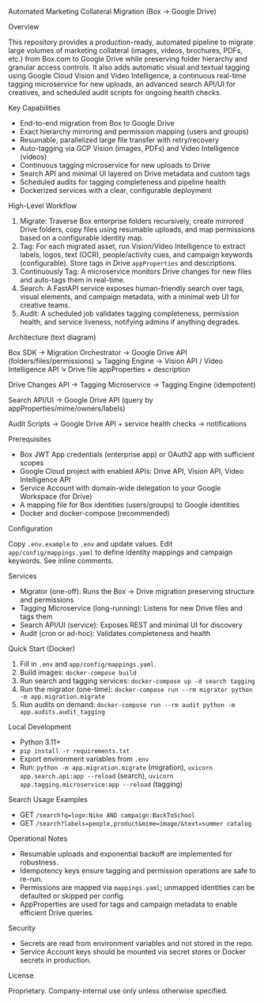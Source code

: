 Automated Marketing Collateral Migration (Box → Google Drive)

Overview

This repository provides a production-ready, automated pipeline to migrate large volumes of marketing collateral (images, videos, brochures, PDFs, etc.) from Box.com to Google Drive while preserving folder hierarchy and granular access controls. It also adds automatic visual and textual tagging using Google Cloud Vision and Video Intelligence, a continuous real-time tagging microservice for new uploads, an advanced search API/UI for creatives, and scheduled audit scripts for ongoing health checks.

Key Capabilities

- End-to-end migration from Box to Google Drive
- Exact hierarchy mirroring and permission mapping (users and groups)
- Resumable, parallelized large file transfer with retry/recovery
- Auto-tagging via GCP Vision (images, PDFs) and Video Intelligence (videos)
- Continuous tagging microservice for new uploads to Drive
- Search API and minimal UI layered on Drive metadata and custom tags
- Scheduled audits for tagging completeness and pipeline health
- Dockerized services with a clear, configurable deployment

High-Level Workflow

1) Migrate: Traverse Box enterprise folders recursively, create mirrored Drive folders, copy files using resumable uploads, and map permissions based on a configurable identity map.
2) Tag: For each migrated asset, run Vision/Video Intelligence to extract labels, logos, text (OCR), people/activity cues, and campaign keywords (configurable). Store tags in Drive `appProperties` and descriptions.
3) Continuously Tag: A microservice monitors Drive changes for new files and auto-tags them in real-time.
4) Search: A FastAPI service exposes human-friendly search over tags, visual elements, and campaign metadata, with a minimal web UI for creative teams.
5) Audit: A scheduled job validates tagging completeness, permission health, and service liveness, notifying admins if anything degrades.

Architecture (text diagram)

Box SDK → Migration Orchestrator → Google Drive API (folders/files/permissions)
                                     ↘
                                      Tagging Engine → Vision API / Video Intelligence API
                                                        ↘
                                                         Drive file appProperties + description

Drive Changes API → Tagging Microservice → Tagging Engine (idempotent)

Search API/UI → Google Drive API (query by appProperties/mime/owners/labels)

Audit Scripts → Google Drive API + service health checks → notifications

Prerequisites

- Box JWT App credentials (enterprise app) or OAuth2 app with sufficient scopes
- Google Cloud project with enabled APIs: Drive API, Vision API, Video Intelligence API
- Service Account with domain-wide delegation to your Google Workspace (for Drive)
- A mapping file for Box identities (users/groups) to Google identities
- Docker and docker-compose (recommended)

Configuration

Copy `.env.example` to `.env` and update values. Edit `app/config/mappings.yaml` to define identity mappings and campaign keywords. See inline comments.

Services

- Migrator (one-off): Runs the Box → Drive migration preserving structure and permissions
- Tagging Microservice (long-running): Listens for new Drive files and tags them
- Search API/UI (service): Exposes REST and minimal UI for discovery
- Audit (cron or ad-hoc): Validates completeness and health

Quick Start (Docker)

1. Fill in `.env` and `app/config/mappings.yaml`.
2. Build images: `docker-compose build`
3. Run search and tagging services: `docker-compose up -d search tagging`
4. Run the migrator (one-time): `docker-compose run --rm migrator python -m app.migration.migrate`
5. Run audits on demand: `docker-compose run --rm audit python -m app.audits.audit_tagging`

Local Development

- Python 3.11+
- `pip install -r requirements.txt`
- Export environment variables from `.env`
- Run: `python -m app.migration.migrate` (migration), `uvicorn app.search.api:app --reload` (search), `uvicorn app.tagging.microservice:app --reload` (tagging)

Search Usage Examples

- GET `/search?q=logo:Nike AND campaign:BackToSchool`
- GET `/search?labels=people,product&mime=image/&text=summer catalog`

Operational Notes

- Resumable uploads and exponential backoff are implemented for robustness.
- Idempotency keys ensure tagging and permission operations are safe to re-run.
- Permissions are mapped via `mappings.yaml`; unmapped identities can be defaulted or skipped per config.
- AppProperties are used for tags and campaign metadata to enable efficient Drive queries.

Security

- Secrets are read from environment variables and not stored in the repo.
- Service Account keys should be mounted via secret stores or Docker secrets in production.

License

Proprietary. Company-internal use only unless otherwise specified.

